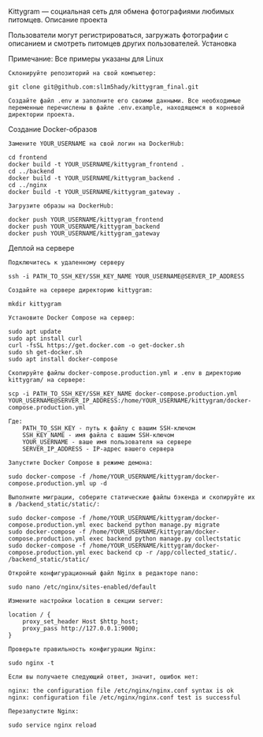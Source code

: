 Kittygram — социальная сеть для обмена фотографиями любимых питомцев.
Описание проекта

Пользователи могут регистрироваться, загружать фотографии с описанием и смотреть питомцев других пользователей.
Установка

Примечание: Все примеры указаны для Linux

    Склонируйте репозиторий на свой компьютер:

    git clone git@github.com:sl1m5hady/kittygram_final.git

    Создайте файл .env и заполните его своими данными. Все необходимые переменные перечислены в файле .env.example, находящемся в корневой директории проекта.

Создание Docker-образов

    Замените YOUR_USERNAME на свой логин на DockerHub:

    cd frontend
    docker build -t YOUR_USERNAME/kittygram_frontend .
    cd ../backend
    docker build -t YOUR_USERNAME/kittygram_backend .
    cd ../nginx
    docker build -t YOUR_USERNAME/kittygram_gateway . 

    Загрузите образы на DockerHub:

    docker push YOUR_USERNAME/kittygram_frontend
    docker push YOUR_USERNAME/kittygram_backend
    docker push YOUR_USERNAME/kittygram_gateway

Деплой на сервере

    Подключитесь к удаленному серверу

    ssh -i PATH_TO_SSH_KEY/SSH_KEY_NAME YOUR_USERNAME@SERVER_IP_ADDRESS 

    Создайте на сервере директорию kittygram:

    mkdir kittygram

    Установите Docker Compose на сервер:

    sudo apt update
    sudo apt install curl
    curl -fsSL https://get.docker.com -o get-docker.sh
    sudo sh get-docker.sh
    sudo apt install docker-compose

    Скопируйте файлы docker-compose.production.yml и .env в директорию kittygram/ на сервере:

    scp -i PATH_TO_SSH_KEY/SSH_KEY_NAME docker-compose.production.yml YOUR_USERNAME@SERVER_IP_ADDRESS:/home/YOUR_USERNAME/kittygram/docker-compose.production.yml

    Где:
        PATH_TO_SSH_KEY - путь к файлу с вашим SSH-ключом
        SSH_KEY_NAME - имя файла с вашим SSH-ключом
        YOUR_USERNAME - ваше имя пользователя на сервере
        SERVER_IP_ADDRESS - IP-адрес вашего сервера

    Запустите Docker Compose в режиме демона:

    sudo docker-compose -f /home/YOUR_USERNAME/kittygram/docker-compose.production.yml up -d

    Выполните миграции, соберите статические файлы бэкенда и скопируйте их в /backend_static/static/:

    sudo docker-compose -f /home/YOUR_USERNAME/kittygram/docker-compose.production.yml exec backend python manage.py migrate
    sudo docker-compose -f /home/YOUR_USERNAME/kittygram/docker-compose.production.yml exec backend python manage.py collectstatic
    sudo docker-compose -f /home/YOUR_USERNAME/kittygram/docker-compose.production.yml exec backend cp -r /app/collected_static/. /backend_static/static/

    Откройте конфигурационный файл Nginx в редакторе nano:

    sudo nano /etc/nginx/sites-enabled/default

    Измените настройки location в секции server:

    location / {
        proxy_set_header Host $http_host;
        proxy_pass http://127.0.0.1:9000;
    }

    Проверьте правильность конфигурации Nginx:

    sudo nginx -t

    Если вы получаете следующий ответ, значит, ошибок нет:

    nginx: the configuration file /etc/nginx/nginx.conf syntax is ok
    nginx: configuration file /etc/nginx/nginx.conf test is successful

    Перезапустите Nginx:

    sudo service nginx reload
